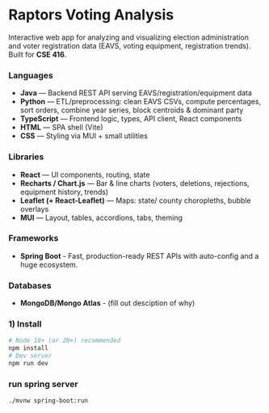 # Raptors Voting Analysis

Interactive web app for analyzing and visualizing election administration and voter
registration data (EAVS, voting equipment, registration trends). Built for **CSE 416**.

### Languages
- **Java** — Backend REST API serving EAVS/registration/equipment data
- **Python** — ETL/preprocessing: clean EAVS CSVs, compute percentages, sort orders,
  combine year series, block centroids & dominant party
- **TypeScript** — Frontend logic, types, API client, React components
- **HTML** — SPA shell (Vite)
- **CSS** — Styling via MUI + small utilities

### Libraries
- **React** — UI components, routing, state
- **Recharts / Chart.js** — Bar & line charts (voters, deletions, rejections, equipment history, trends)
- **Leaflet (+ React-Leaflet)** — Maps: state/ county choropleths, bubble overlays
- **MUI** — Layout, tables, accordions, tabs, theming

### Frameworks
- **Spring Boot** - Fast, production-ready REST APIs with auto-config and a huge ecosystem.

### Databases
- **MongoDB/Mongo Atlas** -  (fill out desciption of why)

### 1) Install
```bash
# Node 18+ (or 20+) recommended
npm install
# Dev server
npm run dev
```

### run spring server
``` cd raptors-backend
./mvnw spring-boot:run
```
